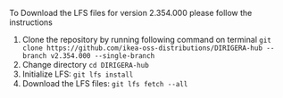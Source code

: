 To Download the LFS files for version 2.354.000 please follow the instructions

1. Clone the repository by running following command on terminal `git clone https://github.com/ikea-oss-distributions/DIRIGERA-hub --branch v2.354.000 --single-branch`
4. Change directory `cd DIRIGERA-hub`
5. Initialize LFS: `git lfs install`
6. Download the LFS files: `git lfs fetch --all`
